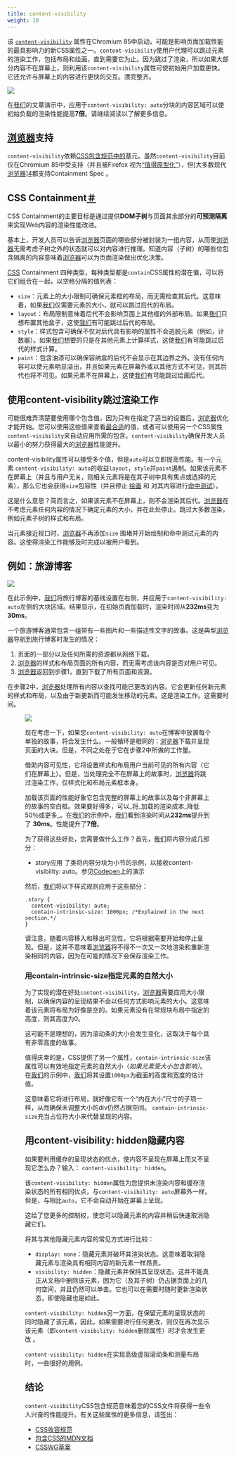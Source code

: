 ```yaml
---
title: content-visibility
weight: 10
---
```

该 [`content-visibility`][1] 属性在Chromium 85中启动，可能是影响页面加载性能的最具影响力的新CSS属性之一。`content-visibility`使用户代理可以跳过元素的渲染工作，包括布局和绘画，直到需要它为止。因为跳过了渲染，所以如果大部分内容不在屏幕上，则利用该`content-visibility`属性可使初始用户加载更快。它还允许与屏幕上的内容进行更快的交互。漂亮整齐。

![](/images/posts/csscontentdemo.jpeg)

在[我们](https://www.w3cdoc.com)的文章演示中，应用于`content-visibility: auto`分块的内容区域可以使初始负载的渲染性能提高**7倍**。请继续阅读以了解更多信息。  

## [浏览器](https://www.w3cdoc.com)支持

`content-visibility`依赖[CSS包含规范中的][2]基元。虽然`content-visibility`目前仅在Chromium 85中受支持（并且被Firefox 视为[“值得原型化”][3]），但[大多数现代[浏览器](https://www.w3cdoc.com)][4]都支持Containment Spec 。

## CSS Containment<a class="w-headline-link" href="https://web.dev/content-visibility/#containment" aria-hidden="true">＃</a>

CSS Containment的主要目标是通过提供**DOM子树**与页面其余部分的**可预测隔离**来实现Web内容的渲染性能改进。

基本上，开发人员可以告诉[浏览器](https://www.w3cdoc.com)页面的哪些部分被封装为一组内容，从而使[浏览器](https://www.w3cdoc.com)无需考虑子树之外的状态就可以对内容进行推理。知道内容（子树）的哪些位包含隔离的内容意味着[浏览器](https://www.w3cdoc.com)可以为页面渲染做出优化决策。

[CSS][5] Containment 四种类型，每种类型都是`contain`CSS属性的潜在值，可以将它们组合在一起，以空格分隔的值列表：

* `size`：元素上的大小限制可确保元素框的布局，而无需检查其后代。这意味着，如果[我们](https://www.w3cdoc.com)仅需要元素的大小，就可以跳过后代的布局。
* `layout`：布局限制意味着后代不会影响页面上其他框的外部布局。如果[我们](https://www.w3cdoc.com)只想布置其他盒子，这使[我们](https://www.w3cdoc.com)有可能跳过后代的布局。
* `style`：样式包含可确保不仅对后代具有影响的属性不会逃脱元素（例如，计数器）。如果[我们](https://www.w3cdoc.com)想要的只是在其他元素上计算样式，这使[我们](https://www.w3cdoc.com)有可能跳过后代的样式计算。
* `paint`：包含油漆可以确保容纳盒的后代不会显示在其边界之外。没有任何内容可以使元素明显溢出，并且如果元素在屏幕外或以其他方式不可见，则其后代也将不可见。如果元素不在屏幕上，这使[我们](https://www.w3cdoc.com)有可能跳过绘画后代。

## 使用content-visibility跳过渲染工作

可能很难弄清楚要使用哪个包含值，因为只有在指定了适当的设置后，[浏览器](https://www.w3cdoc.com)优化才能开始。您可以使用这些值来查看[最合适][5]的值，或者可以使用另一个CSS属性`content-visibility`来自动应用所需的包含。`content-visibility`确保开发人员以最小的努力获得最大的[浏览器](https://www.w3cdoc.com)性能提升。

content-visibility属性可以接受多个值，但是`auto`可以立即提高性能。有一个元素 `content-visibility: auto`的收益`layout`，`style`并`paint`遏制。如果该元素不在屏幕上（并且与用户无关，则相关元素将是在其子树中具有焦点或选择的元素），那么它也会获得`size`包容性（并且停止 [绘画][6] 和 对其内容进行[命中测试][7]）。

这是什么意思？简而言之，如果该元素不在屏幕上，则不会渲染其后代。[浏览器](https://www.w3cdoc.com)在不考虑元素任何内容的情况下确定元素的大小，并在此处停止。跳过大多数渲染，例如元素子树的样式和布局。

当元素接近视口时，[浏览器](https://www.w3cdoc.com)不再添加`size` 围堵并开始绘制和命中测试元素的内容。这使得渲染工作能够及时完成以被用户看到。

## 例如：旅游博客

![](/images/posts/img_5f6b4692bbe81.webp)

在此示例中，[我们](https://www.w3cdoc.com)将旅行博客的基线设置在右侧，并应用于`content-visibility: auto`左侧的大块区域。结果显示，在初始页面加载时，渲染时间从**232ms**变为**30ms**。</figcaption></figure>

一个旅游博客通常包含一组带有一些图片和一些描述性文字的故事。这是典型[浏览器](https://www.w3cdoc.com)导航到旅行博客时发生的情况：

  1. 页面的一部分以及任何所需的资源都从网络下载。
  2. [浏览器](https://www.w3cdoc.com)的样式和布局页面的所有内容，而无需考虑该内容是否对用户可见。
  3. [浏览器](https://www.w3cdoc.com)返回到步骤1，直到下载了所有页面和资源。

在步骤2中，[浏览器](https://www.w3cdoc.com)处理所有内容以查找可能已更改的内容。它会更新任何新元素的样式和布局，以及由于新更新而可能发生移动的元素。这是渲染工作。这需要时间。<figure class="w-figure">

![](/images/posts/csscontentdemo.jpeg)

现在考虑一下，如果您`content-visibility: auto`在博客中放置每个单独的故事，将会发生什么。一般循环是相同的：[浏览器](https://www.w3cdoc.com)下载并呈现页面的大块。但是，不同之处在于它在步骤2中所做的工作量。

借助内容可见性，它将设置样式和布局用户当前可见的所有内容（它们在屏幕上）。但是，当处理完全不在屏幕上的故事时，[浏览器](https://www.w3cdoc.com)将跳过渲染工作，仅样式化和布局元素框本身。

加载该页面的性能好象它包含完整的屏幕上的故事以及每个非屏幕上的故事的空白框。效果要好得多，可以_将_加载的渲染成本_降低50％或更多_。在[我们](https://www.w3cdoc.com)的示例中，[我们](https://www.w3cdoc.com)看到渲染时间从**232ms**提升到了 **30ms**。性能提升了**7倍**。

为了获得这些好处，您需要做什么工作？首先，[我们](https://www.w3cdoc.com)将内容分成几部分：
- story应用 了类将内容分块为小节的示例，以接收content-visibility: auto。参见[Codepen](https://codepen.io/vmpstr/pen/xxZoyMb)上的演示

然后，[我们](https://www.w3cdoc.com)将以下样式规则应用于这些部分：
```
.story {
  content-visibility: auto;
  contain-intrinsic-size: 1000px; /*Explained in the next section.*/
}
```

请注意，随着内容移入和移出可见性，它将根据需要开始和停止呈现。但是，这并不意味着[浏览器](https://www.w3cdoc.com)将不得不一次又一次地渲染和重新渲染相同的内容，因为在可能的情况下会保存渲染工作。

### 用contain-intrinsic-size指定元素的自然大小

为了实现的潜在好处`content-visibility`，[浏览器](https://www.w3cdoc.com)需要应用大小限制，以确保内容的呈现结果不会以任何方式影响元素的大小。这意味着该元素将布局为好像是空的。如果元素没有在常规块布局中指定的高度，则其高度为0。

这可能不是理想的，因为滚动条的大小会发生变化，这取决于每个具有非零高度的故事。

值得庆幸的是，CSS提供了另一个属性，`contain-intrinsic-size`该属性可以有效地指定元素的自然大小（_如果元素受大小包含影响）_。在[我们](https://www.w3cdoc.com)的示例中，[我们](https://www.w3cdoc.com)将其设置`1000px`为截面的高度和宽度的估计值。

这意味着它将进行布局，就好像它有一个“内在大小”尺寸的子项一样，从而确保未调整大小的div仍然占据空间。 `contain-intrinsic-size`充当占位符大小来代替呈现的内容。

## 用content-visibility: hidden隐藏内容

如果要利用缓存的呈现状态的优点，使内容不呈现在屏幕上而又不呈现它怎么办？输入： `content-visibility: hidden`。

该`content-visibility: hidden`属性为您提供未渲染内容和缓存渲染状态的所有相同优点，与`content-visibility: auto`屏幕外一样。但是，与相比`auto`，它不会自动开始在屏幕上呈现。

这给了您更多的控制权，使您可以隐藏元素的内容并稍后快速取消隐藏它们。

将其与其他隐藏元素内容的常见方式进行比较：

* `display: none`：隐藏元素并破坏其渲染状态。这意味着取消隐藏元素与渲染具有相同内容的新元素一样昂贵。
* `visibility: hidden`：隐藏元素并保持其呈现状态。这并不能真正从文档中删除该元素，因为它（及其子树）仍占据页面上的几何空间，并且仍然可以单击。它也可以在需要时随时更新渲染状态，即使隐藏也是如此。

`content-visibility: hidden`另一方面，在保留元素的呈现状态的同时隐藏了该元素，因此，如果需要进行任何更改，则仅在再次显示该元素（即`content-visibility: hidden`删除属性）时才会发生更改 。

`content-visibility: hidden`在实现高级虚拟滚动条和测量布局时，一些很好的用例。

## 结论

`content-visibility`CSS包含规范意味着您的CSS文件将获得一些令人兴奋的性能提升。有关这些属性的更多信息，请签出：

* [CSS收容规范][2]
* [包含CSS的MDN文档][10]
* [CSSWG草案][11]

 [1]: https://drafts.csswg.org/css-contain/#propdef-content-visibility
 [2]: http://drafts.csswg.org/css-contain/
 [3]: https://github.com/mozilla/standards-positions/issues/135
 [4]: https://caniuse.com/#feat=css-containment
 [5]: https://developers.google.com/web/updates/2016/06/css-containment
 [6]: https://developers.google.com/web/updates/2018/09/inside-browser-part3#paint
 [7]: https://developers.google.com/web/updates/2018/09/inside-browser-part4#finding_the_event_target
 [8]: https://codepen.io/una/pen/rNxEWLo
 [9]: https://codepen.io/vmpstr/pen/xxZoyMb
 [10]: https://developer.mozilla.org/en-US/docs/Web/CSS/CSS_Containment
 [11]: https://github.com/w3c/csswg-drafts
